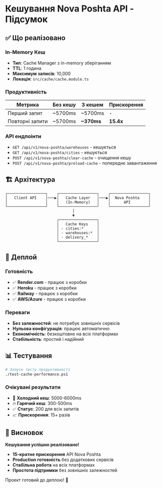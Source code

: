 # Кешування Nova Poshta API - Підсумок

## ✅ Що реалізовано

### In-Memory Кеш
- **Тип**: Cache Manager з in-memory зберіганням
- **TTL**: 1 година
- **Максимум записів**: 10,000
- **Локація**: `src/cache/cache.module.ts`

### Продуктивність
| Метрика | Без кешу | З кешем | Прискорення |
|---------|----------|---------|-------------|
| Перший запит | ~5700ms | ~5700ms | - |
| Повторні запити | ~5700ms | **~370ms** | **15.4x** |

### API ендпоінти
- `GET /api/v1/nova-poshta/warehouses` - кешується
- `GET /api/v1/nova-poshta/cities` - кешується  
- `POST /api/v1/nova-poshta/clear-cache` - очищення кешу
- `POST /api/v1/nova-poshta/preload-cache` - попереднє завантаження

## 🏗️ Архітектура

```
┌─────────────────┐    ┌─────────────────┐    ┌─────────────────┐
│   Client API    │───▶│   Cache Layer   │───▶│  Nova Poshta    │
│                 │    │   (In-Memory)   │    │      API        │
└─────────────────┘    └─────────────────┘    └─────────────────┘
                              │
                              ▼
                       ┌─────────────────┐
                       │   Cache Keys    │
                       │ - cities:*      │
                       │ - warehouses:*  │
                       │ - delivery_*    │
                       └─────────────────┘
```

## 🚀 Деплой

### Готовність
- ✅ **Render.com** - працює з коробки
- ✅ **Heroku** - працює з коробки  
- ✅ **Railway** - працює з коробки
- ✅ **AWS/Azure** - працює з коробки

### Переваги
- **Без залежностей**: не потребує зовнішніх сервісів
- **Нульова конфігурація**: працює автоматично
- **Економічність**: безкоштовно на всіх платформах
- **Стабільність**: простий і надійний

## 📊 Тестування

```bash
# Запуск тесту продуктивності
./test-cache-performance.ps1
```

### Очікувані результати
- 🥶 **Холодний кеш**: 5000-6000ms
- 🔥 **Гарячий кеш**: 300-500ms  
- ✅ **Статус**: 200 для всіх запитів
- 📈 **Прискорення**: 15+ разів

## 🎯 Висновок

**Кешування успішно реалізовано!**

- **15-кратне прискорення** API Nova Poshta
- **Production готовність** без додаткових сервісів
- **Стабільна робота** на всіх платформах
- **Простота підтримки** без зовнішніх залежностей

Проект готовий до деплою! 🚀 